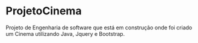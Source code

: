 # ProjetoCinema

Projeto de Engenharia de software que está em construção onde foi criado um Cinema utilizando Java, Jquery e Bootstrap.
